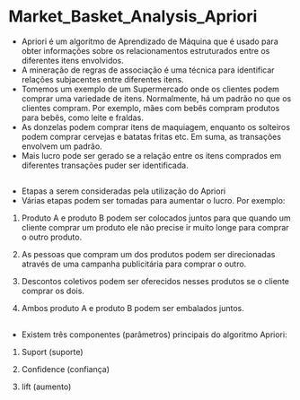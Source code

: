 # Market_Basket_Analysis_Apriori
- Apriori é um algoritmo de Aprendizado de Máquina que é usado para obter informações sobre os relacionamentos estruturados entre os diferentes itens envolvidos.
- A mineração de regras de associação é uma técnica para identificar relações subjacentes entre diferentes itens.
- Tomemos um exemplo de um Supermercado onde os clientes podem comprar uma variedade de itens. Normalmente, há um padrão no que os clientes compram. Por exemplo, mães com bebês compram produtos para bebês, como leite e fraldas.
- As donzelas podem comprar itens de maquiagem, enquanto os solteiros podem comprar cervejas e batatas fritas etc. Em suma, as transações envolvem um padrão.
- Mais lucro pode ser gerado se a relação entre os itens comprados em diferentes transações puder ser identificada.
##
- Etapas a serem consideradas pela utilização do Apriori
- Várias etapas podem ser tomadas para aumentar o lucro. Por exemplo:

1. Produto A e produto B podem ser colocados juntos para que quando um cliente comprar um produto ele não precise ir muito longe para comprar o outro produto.

2. As pessoas que compram um dos produtos podem ser direcionadas através de uma campanha publicitária para comprar o outro.

3. Descontos coletivos podem ser oferecidos nesses produtos se o cliente comprar os dois.

4. Ambos produto A e produto B podem ser embalados juntos.
##
- Existem três componentes (parâmetros) principais do algoritmo Apriori:

1. Suport (suporte)

2. Confidence (confiança)

3. lift (aumento)
